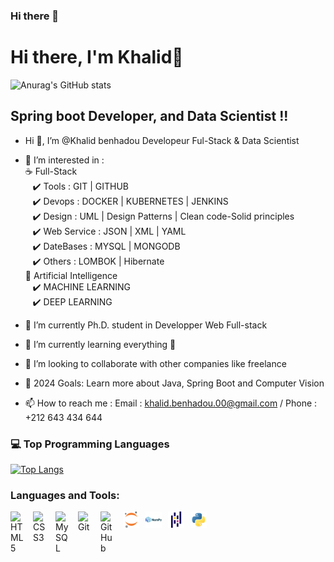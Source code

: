 ### Hi there 👋

# Hi there, I'm Khalid👋 

![Anurag's GitHub stats](https://github-readme-stats.vercel.app/api?username=DOFFY-77&theme=onedark&show_icons=true)
## Spring boot Developer, and Data Scientist !!
-  Hi 👋, I’m @Khalid benhadou Developeur Ful-Stack & Data Scientist
- 👀 I’m interested in :<br>
        ☕ Full-Stack <br>
          &nbsp; &nbsp;✔️ Tools : GIT | GITHUB <br>
          &nbsp; &nbsp;✔️ Devops : DOCKER | KUBERNETES | JENKINS <br> 
          &nbsp; &nbsp;✔️ Design : UML | Design Patterns | Clean code-Solid principles <br>
          &nbsp; &nbsp;✔️ Web Service : JSON | XML | YAML <br>
          &nbsp; &nbsp;✔️ DateBases : MYSQL | MONGODB <br>
          &nbsp; &nbsp;✔️ Others : LOMBOK | Hibernate <br>
        🤖 Artificial Intelligence <br>
          &nbsp; &nbsp;✔️ MACHINE LEARNING <br>
          &nbsp; &nbsp;✔️ DEEP LEARNING <br>
        
- 🌱 I’m currently Ph.D. student in Developper Web Full-stack<br>
- 📖 I’m currently learning everything 🤣 <br>
- 👯 I’m looking to collaborate with other companies like freelance <br>
- 🥅 2024 Goals: Learn more about Java, Spring Boot and Computer Vision  <br>
- 📫 How to reach me : Email : khalid.benhadou.00@gmail.com / Phone : +212 643 434 644 <br>

### 💻 Top Programming Languages

[![Top Langs](https://github-readme-stats.vercel.app/api/top-langs/?username=sarabouraya&layout=compact&theme=tokyonight)](https://github.com/anuraghazra/github-readme-stats)

### Languages and Tools:
<img align="left" alt="HTML5" width="26px" src="https://cdn.jsdelivr.net/gh/devicons/devicon/icons/html5/html5-original.svg" style="padding-right:10px;" />
<img align="left" alt="CSS3" width="26px" src="https://cdn.jsdelivr.net/gh/devicons/devicon/icons/css3/css3-original.svg" style="padding-right:10px;" />
<img align="left" alt="MySQL" width="26px" src="https://cdn.jsdelivr.net/gh/devicons/devicon/icons/mysql/mysql-original.svg" style="padding-right:10px;" />
<img align="left" alt="Git" width="26px" src="https://cdn.jsdelivr.net/gh/devicons/devicon/icons/git/git-original.svg" style="padding-right:10px;" />
<img align="left" alt="GitHub" width="26px" src="https://user-images.githubusercontent.com/3369400/139447912-e0f43f33-6d9f-45f8-be46-2df5bbc91289.png" style="padding-right:10px;" />

<img align="left" alt="Jupyter" width="26px" src="https://github.com/devicons/devicon/blob/master/icons/jupyter/jupyter-original.svg" style="padding-right:10px;" />
<img align="left" alt="Numpy" width="26px" src="https://github.com/devicons/devicon/blob/master/icons/numpy/numpy-original-wordmark.svg" style="padding-right:10px;" />
<img align="left" alt="Pandas" width="26px" src="https://github.com/devicons/devicon/blob/master/icons/pandas/pandas-original.svg" style="padding-right:10px;" />
<img align="left" alt="Python" width="26px" src="https://github.com/devicons/devicon/blob/master/icons/python/python-original.svg" style="padding-right:10px;" />




